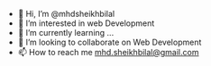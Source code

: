 - 👋 Hi, I’m @mhdsheikhbilal
- 👀 I’m interested in web Development
- 🌱 I’m currently learning ...
- 💞️ I’m looking to collaborate on Web Development
- 📫 How to reach me mhd.sheikhbilal@gmail.com

<!---
mhdsheikhbilal/mhdsheikhbilal is a ✨ special ✨ repository because its `README.md` (this file) appears on your GitHub profile.
You can click the Preview link to take a look at your changes.
--->
